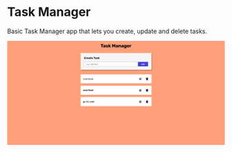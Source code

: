 # Task Manager 

Basic Task Manager app that lets you create, update and delete tasks.

![](./assets/task_manager_ss.png)

<!-- [live preview](https://task-manager-production-07f5.up.railway.app/) -->